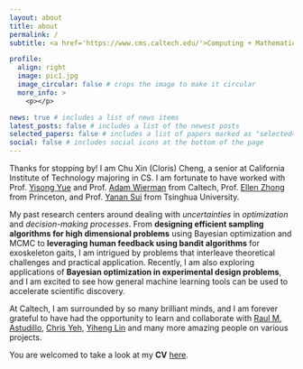 ```yaml
---
layout: about
title: about
permalink: /
subtitle: <a href='https://www.cms.caltech.edu/'>Computing + Mathematical Sciences</a>, California Institute of Technology.

profile:
  align: right
  image: pic1.jpg
  image_circular: false # crops the image to make it circular
  more_info: >
    <p></p>

news: true # includes a list of news items
latest_posts: false # includes a list of the newest posts
selected_papers: false # includes a list of papers marked as "selected={true}"
social: false # includes social icons at the bottom of the page
---
```



Thanks for stopping by! I am Chu Xin (Cloris) Cheng, a senior at California Institute of Technology majoring in CS. I am fortunate to have worked with Prof. [Yisong Yue](https://yisongyue.com/[) and Prof. [Adam Wierman](https://adamwierman.com/) from Caltech, Prof. [Ellen Zhong](https://www.cs.princeton.edu/~zhonge/) from Princeton, and Prof. [Yanan Sui](https://yanansui.com/) from Tsinghua University. 

My past research centers around dealing with *uncertainties* in *optimization* and *decision-making processes*. From **designing efficient sampling algorithms for high dimensional problems** using Bayesian optimization and MCMC to **leveraging human feedback using bandit algorithms** for exoskeleton gaits, I am intrigued by problems that interleave theoretical challenges and practical application. Recently, I am also exploring applications of **Bayesian optimization in experimental design problems**, and I am excited to see how general machine learning tools can be used to accelerate scientific discovery.

At Caltech, I am surrounded by so many brilliant minds, and I am forever grateful to have had the opportunity to learn and collaborate with [Raul M. Astudillo](https://raulastudillo.netlify.app/), [Chris Yeh](https://chrisyeh96.github.io/), [Yiheng Lin](https://yihenglin97.github.io/) and many more amazing people on various projects.

You are welcomed to take a look at my **CV** [here](/assets/pdf/CV_cheng_2024.pdf).



